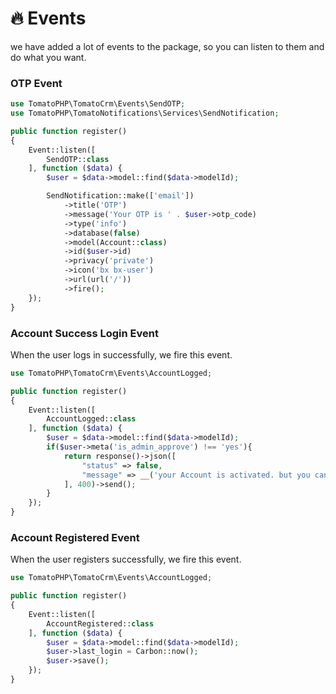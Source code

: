 # 🔥 Events

we have added a lot of events to the package, so you can listen to them and do what you want.

### OTP Event

```php
use TomatoPHP\TomatoCrm\Events\SendOTP;
use TomatoPHP\TomatoNotifications\Services\SendNotification;

public function register()
{
    Event::listen([
        SendOTP::class
    ], function ($data) {
        $user = $data->model::find($data->modelId);

        SendNotification::make(['email'])
            ->title('OTP')
            ->message('Your OTP is ' . $user->otp_code)
            ->type('info')
            ->database(false)
            ->model(Account::class)
            ->id($user->id)
            ->privacy('private')
            ->icon('bx bx-user')
            ->url(url('/'))
            ->fire();
    });
}
```

### Account Success Login Event

When the user logs in successfully, we fire this event.

```php
use TomatoPHP\TomatoCrm\Events\AccountLogged;

public function register()
{
    Event::listen([
        AccountLogged::class
    ], function ($data) {
        $user = $data->model::find($data->modelId);
        if($user->meta('is_admin_approve') !== 'yes'){
            return response()->json([
                "status" => false,
                "message" => __('your Account is activated. but you cannot login till admin approve.'),
            ], 400)->send();
        }
    });
}
```

### Account Registered Event

When the user registers successfully, we fire this event.

```php
use TomatoPHP\TomatoCrm\Events\AccountLogged;

public function register()
{
    Event::listen([
        AccountRegistered::class
    ], function ($data) {
        $user = $data->model::find($data->modelId);
        $user->last_login = Carbon::now();
        $user->save();
    });
}
```
